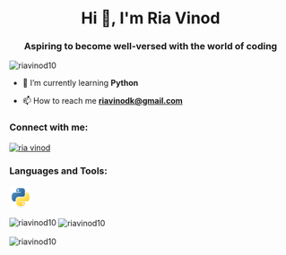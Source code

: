 <h1 align="center">Hi 👋, I'm Ria Vinod</h1>
<h3 align="center">Aspiring to become well-versed with the world of coding</h3>

<p align="left"> <img src="https://komarev.com/ghpvc/?username=riavinod10&label=Profile%20views&color=0e75b6&style=flat" alt="riavinod10" /> </p>

- 🌱 I’m currently learning **Python**

- 📫 How to reach me **riavinodk@gmail.com**

<h3 align="left">Connect with me:</h3>
<p align="left">
<a href="https://linkedin.com/in/ria vinod" target="blank"><img align="center" src="https://raw.githubusercontent.com/rahuldkjain/github-profile-readme-generator/master/src/images/icons/Social/linked-in-alt.svg" alt="ria vinod" height="30" width="40" /></a>
</p>

<h3 align="left">Languages and Tools:</h3>
<p align="left"> <a href="https://www.python.org" target="_blank" rel="noreferrer"> <img src="https://raw.githubusercontent.com/devicons/devicon/master/icons/python/python-original.svg" alt="python" width="40" height="40"/> </a> </p>

<p><img align="left" src="https://github-readme-stats.vercel.app/api/top-langs?username=riavinod10&show_icons=true&locale=en&layout=compact" alt="riavinod10" /></p>

<p>&nbsp;<img align="center" src="https://github-readme-stats.vercel.app/api?username=riavinod10&show_icons=true&locale=en" alt="riavinod10" /></p>

<p><img align="center" src="https://github-readme-streak-stats.herokuapp.com/?user=riavinod10&" alt="riavinod10" /></p>
